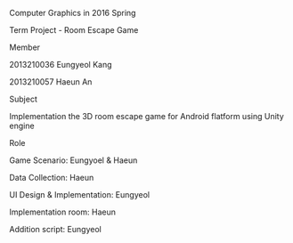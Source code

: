 Computer Graphics in 2016 Spring

Term Project - Room Escape Game




Member

2013210036 Eungyeol Kang

2013210057 Haeun An




Subject

Implementation the 3D room escape game for Android flatform using Unity engine




Role

Game Scenario: Eungyoel & Haeun

Data Collection: Haeun

UI Design & Implementation: Eungyeol

Implementation room: Haeun

Addition script: Eungyeol